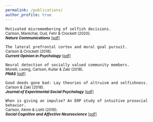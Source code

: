 ```yaml
---
permalink: /publications/
author_profile: true
---
```

`Motivated misremembering of selfish decisions.`  
<sub>Carlson, Maréchal, Oud, Fehr & Crockett (2020).  
*<b>Nature Communications</b>* [[pdf]](https://rdcu.be/b3UvR) </sub>

 
`The lateral prefrontal cortex and moral goal pursuit.`   
<sub>Carlson & Crockett (2018).  
*<b>Current Opinion in Psychology</b>*  [[pdf]](https://static1.squarespace.com/static/538ca3ade4b090f9ef331978/t/5bc8db67e5e5f0da97432b84/1539890024330/1-s2.0-S2352250X18300034-main.pdf)</sub>  


`Neural detection of socially valued community members.`  
<sub>Morelli, Leong, Carlson, Kullar & Zaki (2018).  
*<b>PNAS</b>* [[pdf]](http://ssnl.stanford.edu/sites/default/files/pdf/Morelli%20et%20al_2018_PNAS.pdf?width=85%&height=85%&iframe=true)</sub>  
 
`Good deeds gone bad: Lay theories of altruism and selfishness.`    
<sub>Carlson & Zaki (2018).  
*<b>Journal of Experimental Social Psychology</b>* [[pdf]](http://ssnl.stanford.edu/sites/default/files/pdf/carlsonZaki_layTheories_inpress_0.pdf?width=85%&height=85%&iframe=true)</sub>  

`When is giving an impulse? An ERP study of intuitive prosocial behavior.`  
<sub>Carlson, Aknin & Liotti (2016).  
*<b>Social Cognitive and Affective Neuroscience</b>* [[pdf]](https://academic.oup.com/scan/article-pdf/11/7/1121/27103123/nsv077.pdf)</sub>  


